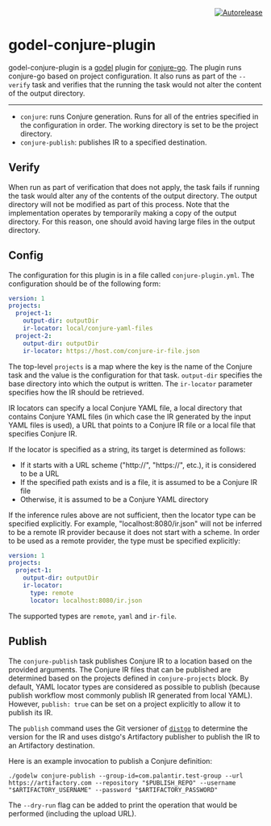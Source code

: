 <p align="right">
<a href="https://autorelease.general.dmz.palantir.tech/palantir/godel-conjure-plugin"><img src="https://img.shields.io/badge/Perform%20an-Autorelease-success.svg" alt="Autorelease"></a>
</p>

godel-conjure-plugin
====================
godel-conjure-plugin is a [godel](https://github.com/palantir/godel) plugin for [conjure-go](https://github.com/palantir/conjure-go/).
The plugin runs conjure-go based on project configuration. It also runs as part of the `--verify` task and verifies that
the running the task would not alter the content of the output directory.

-----
* `conjure`: runs Conjure generation. Runs for all of the entries specified in the configuration in order. The working
  directory is set to be the project directory.
* `conjure-publish`: publishes IR to a specified destination.

Verify
------
When run as part of verification that does not apply, the task fails if running the task would alter any of the contents
of the output directory. The output directory will not be modified as part of this process. Note that the implementation
operates by temporarily making a copy of the output directory. For this reason, one should avoid having large files in
the output directory.

Config
------
The configuration for this plugin is in a file called `conjure-plugin.yml`. The configuration should be of the following
form:

```yaml
version: 1
projects:
  project-1:
    output-dir: outputDir
    ir-locator: local/conjure-yaml-files
  project-2:
    output-dir: outputDir
    ir-locator: https://host.com/conjure-ir-file.json
```

The top-level `projects` is a map where the key is the name of the Conjure task and the value is the
configuration for that task. `output-dir` specifies the base directory into which the output is written. The
`ir-locator` parameter specifies how the IR should be retrieved.

IR locators can specify a local Conjure YAML file, a local directory that contains Conjure YAML files (in which case the
IR generated by the input YAML files is used), a URL that points to a Conjure IR file or a local file that specifies
Conjure IR.

If the locator is specified as a string, its target is determined as follows:
* If it starts with a URL scheme ("http://", "https://", etc.), it is considered to be a URL
* If the specified path exists and is a file, it is assumed to be a Conjure IR file
* Otherwise, it is assumed to be a Conjure YAML directory

If the inference rules above are not sufficient, then the locator type can be specified explicitly. For example,
"localhost:8080/ir.json" will not be inferred to be a remote IR provider because it does not start with a scheme. In
order to be used as a remote provider, the type must be specified explicitly:

```yaml
version: 1
projects:
  project-1:
    output-dir: outputDir
    ir-locator:
      type: remote
      locator: localhost:8080/ir.json
```

The supported types are `remote`, `yaml` and `ir-file`.

Publish
-------
The `conjure-publish` task publishes Conjure IR to a location based on the provided arguments. The Conjure IR files that
can be published are determined based on the projects defined in `conjure-projects` block. By default, YAML locator types
are considered as possible to publish (because publish workflow most commonly publish IR generated from local YAML).
However, `publish: true` can be set on a project explicitly to allow it to publish its IR.

The `publish` command uses the Git versioner of [`distgo`](https://github.com/palantir/distgo) to determine the version
for the IR and uses distgo's Artifactory publisher to publish the IR to an Artifactory destination.

Here is an example invocation to publish a Conjure definition:

```
./godelw conjure-publish --group-id=com.palantir.test-group --url https://artifactory.com --repository "$PUBLISH_REPO" --username "$ARTIFACTORY_USERNAME" --password "$ARTIFACTORY_PASSWORD"
```

The `--dry-run` flag can be added to print the operation that would be performed (including the upload URL).
